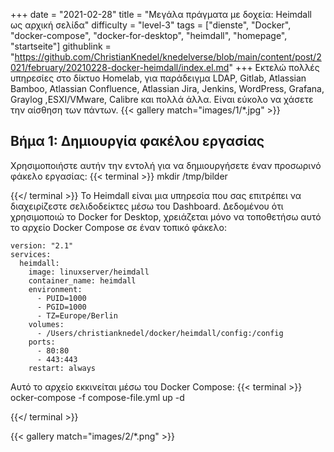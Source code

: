 +++
date = "2021-02-28"
title = "Μεγάλα πράγματα με δοχεία: Heimdall ως αρχική σελίδα"
difficulty = "level-3"
tags = ["dienste", "Docker", "docker-compose", "docker-for-desktop", "heimdall", "homepage", "startseite"]
githublink = "https://github.com/ChristianKnedel/knedelverse/blob/main/content/post/2021/february/20210228-docker-heimdall/index.el.md"
+++
Εκτελώ πολλές υπηρεσίες στο δίκτυο Homelab, για παράδειγμα LDAP, Gitlab, Atlassian Bamboo, Atlassian Confluence, Atlassian Jira, Jenkins, WordPress, Grafana, Graylog ,ESXI/VMware, Calibre και πολλά άλλα. Είναι εύκολο να χάσετε την αίσθηση των πάντων.
{{< gallery match="images/1/*.jpg" >}}

## Βήμα 1: Δημιουργία φακέλου εργασίας
Χρησιμοποιήστε αυτήν την εντολή για να δημιουργήσετε έναν προσωρινό φάκελο εργασίας:
{{< terminal >}}
mkdir /tmp/bilder

{{</ terminal >}}
Το Heimdall είναι μια υπηρεσία που σας επιτρέπει να διαχειρίζεστε σελιδοδείκτες μέσω του Dashboard. Δεδομένου ότι χρησιμοποιώ το Docker for Desktop, χρειάζεται μόνο να τοποθετήσω αυτό το αρχείο Docker Compose σε έναν τοπικό φάκελο:
```
version: "2.1"
services:
  heimdall:
    image: linuxserver/heimdall
    container_name: heimdall
    environment:
      - PUID=1000
      - PGID=1000
      - TZ=Europe/Berlin
    volumes:
      - /Users/christianknedel/docker/heimdall/config:/config
    ports:
      - 80:80
      - 443:443
    restart: always

```
Αυτό το αρχείο εκκινείται μέσω του Docker Compose:
{{< terminal >}}
ocker-compose -f compose-file.yml up -d

{{</ terminal >}}

{{< gallery match="images/2/*.png" >}}
